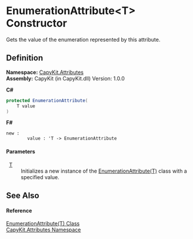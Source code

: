 # EnumerationAttribute&lt;T&gt; Constructor


Gets the value of the enumeration represented by this attribute.



## Definition
**Namespace:** <a href="N_CapyKit_Attributes.md">CapyKit.Attributes</a>  
**Assembly:** CapyKit (in CapyKit.dll) Version: 1.0.0

**C#**
``` C#
protected EnumerationAttribute(
	T value
)
```
**F#**
``` F#
new : 
        value : 'T -> EnumerationAttribute
```



#### Parameters
<dl><dt>  <a href="T_CapyKit_Attributes_EnumerationAttribute_1.md">T</a></dt><dd>Initializes a new instance of the <a href="T_CapyKit_Attributes_EnumerationAttribute_1.md">EnumerationAttribute(T)</a> class with a specified value.</dd></dl>

## See Also


#### Reference
<a href="T_CapyKit_Attributes_EnumerationAttribute_1.md">EnumerationAttribute(T) Class</a>  
<a href="N_CapyKit_Attributes.md">CapyKit.Attributes Namespace</a>  
